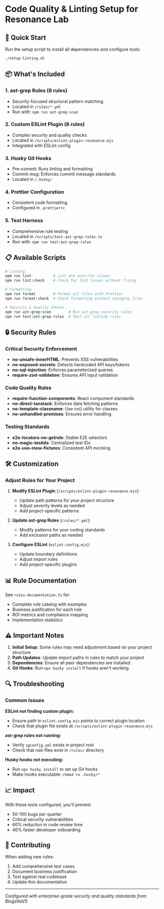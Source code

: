 # Code Quality & Linting Setup for Resonance Lab

## 🚀 Quick Start

Run the setup script to install all dependencies and configure tools:

```bash
./setup-linting.sh
```

## 📦 What's Included

### 1. **ast-grep Rules** (8 rules)
- Security-focused structural pattern matching
- Located in `/rules/*.yml`
- Run with: `npm run ast-grep:scan`

### 2. **Custom ESLint Plugin** (8 rules)
- Complex security and quality checks
- Located in `/scripts/eslint-plugin-resonance.mjs`
- Integrated with ESLint config

### 3. **Husky Git Hooks**
- Pre-commit: Runs linting and formatting
- Commit-msg: Enforces commit message standards
- Located in `/.husky/`

### 4. **Prettier Configuration**
- Consistent code formatting
- Configured in `.prettierrc`

### 5. **Test Harness**
- Comprehensive rule testing
- Located in `/scripts/test-ast-grep-rules.ts`
- Run with: `npm run test:ast-grep-rules`

## 📋 Available Scripts

```bash
# Linting
npm run lint          # Lint and auto-fix issues
npm run lint:check    # Check for lint issues without fixing

# Formatting
npm run format        # Format all files with Prettier
npm run format:check  # Check formatting without changing files

# Security & Quality Checks
npm run ast-grep:scan        # Run ast-grep security rules
npm run test:ast-grep-rules  # Test all linting rules
```

## 🔒 Security Rules

### Critical Security Enforcement
- **no-unsafe-innerHTML**: Prevents XSS vulnerabilities
- **no-exposed-secrets**: Detects hardcoded API keys/tokens
- **no-sql-injection**: Enforces parameterized queries
- **require-zod-validation**: Ensures API input validation

### Code Quality Rules
- **require-function-components**: React component standards
- **no-direct-tanstack**: Enforces data fetching patterns
- **no-template-classname**: Use cn() utility for classes
- **no-unhandled-promises**: Ensures error handling

### Testing Standards
- **e2e-locators-no-getrole**: Stable E2E selectors
- **no-magic-testids**: Centralized test IDs
- **e2e-use-msw-fixtures**: Consistent API mocking

## 🛠️ Customization

### Adjust Rules for Your Project

1. **Modify ESLint Plugin** (`/scripts/eslint-plugin-resonance.mjs`):
   - Update path patterns for your project structure
   - Adjust severity levels as needed
   - Add project-specific patterns

2. **Update ast-grep Rules** (`/rules/*.yml`):
   - Modify patterns for your coding standards
   - Add exclusion paths as needed

3. **Configure ESLint** (`eslint.config.mjs`):
   - Update boundary definitions
   - Adjust import rules
   - Add project-specific plugins

## 📊 Rule Documentation

See `rules-documentation.ts` for:
- Complete rule catalog with examples
- Business justification for each rule
- ROI metrics and compliance mapping
- Implementation statistics

## ⚠️ Important Notes

1. **Initial Setup**: Some rules may need adjustment based on your project structure
2. **Path Updates**: Update import paths in rules to match your project
3. **Dependencies**: Ensure all peer dependencies are installed
4. **Git Hooks**: Run `npx husky install` if hooks aren't working

## 🔍 Troubleshooting

### Common Issues

**ESLint not finding custom plugin:**
- Ensure path in `eslint.config.mjs` points to correct plugin location
- Check that plugin file exists at `/scripts/eslint-plugin-resonance.mjs`

**ast-grep rules not running:**
- Verify `sgconfig.yml` exists in project root
- Check that rule files exist in `/rules/` directory

**Husky hooks not executing:**
- Run `npx husky install` to set up Git hooks
- Make hooks executable: `chmod +x .husky/*`

## 📈 Impact

With these tools configured, you'll prevent:
- 50-100 bugs per quarter
- Critical security vulnerabilities
- 60% reduction in code review time
- 40% faster developer onboarding

## 🤝 Contributing

When adding new rules:
1. Add comprehensive test cases
2. Document business justification
3. Test against real codebase
4. Update this documentation

---

*Configured with enterprise-grade security and quality standards from BlogzillaV5*